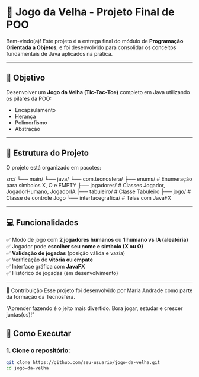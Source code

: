 # 🧠 Jogo da Velha - Projeto Final de POO

Bem-vindo(a)! Este projeto é a entrega final do módulo de **Programação Orientada a Objetos**, e foi desenvolvido para consolidar os conceitos fundamentais de Java aplicados na prática.

---

## 🎯 Objetivo

Desenvolver um **Jogo da Velha (Tic-Tac-Toe)** completo em Java utilizando os pilares da POO:

- Encapsulamento
- Herança
- Polimorfismo
- Abstração

---

## 🧱 Estrutura do Projeto

O projeto está organizado em pacotes:

src/
└── main/
└── java/
└── com.tecnosfera/
├── enums/ # Enumeração para símbolos X, O e EMPTY
├── jogadores/ # Classes Jogador, JogadorHumano, JogadorIA
├── tabuleiro/ # Classe Tabuleiro
├── jogo/ # Classe de controle Jogo
└── interfacegrafica/ # Telas com JavaFX


---

## 💻 Funcionalidades

✅ Modo de jogo com **2 jogadores humanos** ou **1 humano vs IA (aleatória)**  
✅ Jogador pode **escolher seu nome e símbolo (X ou O)**  
✅ **Validação de jogadas** (posição válida e vazia)  
✅ Verificação de **vitória ou empate**  
✅ Interface gráfica com **JavaFX**  
✅ Histórico de jogadas (em desenvolvimento)  

---

🧡 Contribuição
Esse projeto foi desenvolvido por Maria Andrade como parte da formação da Tecnosfera.

“Aprender fazendo é o jeito mais divertido. Bora jogar, estudar e crescer juntas(os)!”

## 🚀 Como Executar

### 1. Clone o repositório:

```bash
git clone https://github.com/seu-usuario/jogo-da-velha.git
cd jogo-da-velha



